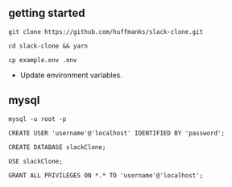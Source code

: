 ## getting started

```shell
git clone https://github.com/huffmanks/slack-clone.git
```

```shell
cd slack-clone && yarn
```

```shell
cp example.env .env
```

-   Update environment variables.

## mysql

```shell
mysql -u root -p
```

```shell
CREATE USER 'username'@'localhost' IDENTIFIED BY 'password';
```

```shell
CREATE DATABASE slackClone;
```

```shell
USE slackClone;
```

```shell
GRANT ALL PRIVILEGES ON *.* TO 'username'@'localhost';
```
